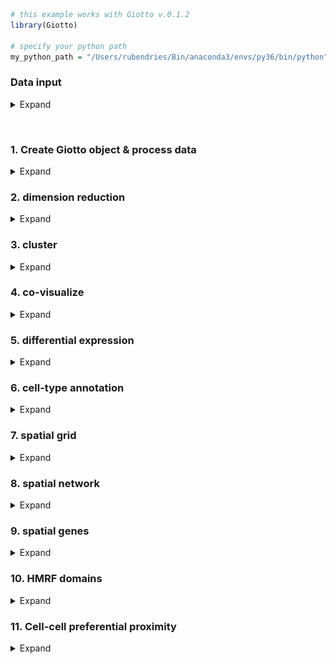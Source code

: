 
<!-- mouse_cortex_1_simple.md is generated from mouse_cortex_1_simple.Rmd Please edit that file -->

``` r
# this example works with Giotto v.0.1.2
library(Giotto)

# specify your python path
my_python_path = "/Users/rubendries/Bin/anaconda3/envs/py36/bin/python"
```

### Data input

<details>

<summary>Expand</summary>  

[Codeluppi et al.](https://www.nature.com/articles/s41592-018-0175-z)
created a high quality and very sensitive spatial expression dataset
consisting of 33 genes from 4,839 single cells acquired with osmFISH in
the somatosensory mosue cortex.

![](./osmFISH_data.png) .

``` r
## select the directory where you have saved the osmFISH data
data_dir = '/Volumes/Ruben_Seagate/Dropbox/Projects/GC_lab/Ruben_Dries/190225_spatial_package/Data/osmFISH_data/'
## ss cortex expression DATA ##
osm_exprs = read.table(file = paste0(data_dir,'/','osmFISH_prep_expression.txt'))
## prepare cell locations
osm_locs = read.table(file = paste0(data_dir,'/','osmFISH_prep_cell_coordinates.txt'))
osm_locs = osm_locs[rownames(osm_locs) %in% colnames(osm_exprs),]
```

-----

</details>

 

### 1\. Create Giotto object & process data

<details>

<summary>Expand</summary>  

``` r
## create
osm_test <- createGiottoObject(raw_exprs = osm_exprs, spatial_locs = osm_locs)

## add field annotation
metadata = fread(file = paste0(data_dir,'/','osmFISH_prep_cell_metadata.txt'))
osm_test = addCellMetadata(osm_test, new_metadata = metadata,
                          by_column = T, column_cell_ID = 'CellID')

## filter
osm_test <- filterGiotto(gobject = osm_test,
                        expression_threshold = 1,
                        gene_det_in_min_cells = 10,
                        min_det_genes_per_cell = 10,
                        expression_values = c('raw'),
                        verbose = T)

## normalize
# 1. standard z-score way
osm_test <- normalizeGiotto(gobject = osm_test)

# 2. osmFISH way, add to custom expression slot
raw_expr_matrix = osm_test@raw_exprs
norm_genes = (raw_expr_matrix/rowSums(raw_expr_matrix)) * nrow(raw_expr_matrix)
norm_genes_cells = t((t(norm_genes)/colSums(norm_genes)) * ncol(raw_expr_matrix))
osm_test@custom_expr = norm_genes_cells

## add gene & cell statistics
osm_test <- addStatistics(gobject = osm_test)

## visualize original annotations ##
visPlot(gobject = osm_test, sdimx = 'sdimx', sdimy = 'sdimy', cell_color = 'ClusterName')

visPlot(gobject = osm_test, sdimx = 'sdimx', sdimy = 'sdimy', cell_color = 'Region')
```

osmFISH cell types from paper: ![](./figures/1_original_clusters.png)

osmFISH regions from paper: ![](./figures/1_original_regions.png)

</details>

### 2\. dimension reduction

<details>

<summary>Expand</summary>  

``` r
## highly variable genes (HVG)
# only 33 genes so use all genes

## run PCA on expression values (default)
osm_test <- runPCA(gobject = osm_test, expression_values = 'custom', scale_unit = F)
signPCA(gobject = osm_test, expression_values = 'custom', scale_unit = F)
plotPCA(osm_test)

## run UMAP and tSNE on PCA space (default)
osm_test <- runUMAP(osm_test, dimensions_to_use = 1:31, expression_values = 'custom')
plotUMAP(gobject = osm_test)

osm_test <- runtSNE(osm_test, dimensions_to_use = 1:31, perplexity = 70, check_duplicates = F)
plotTSNE(gobject = osm_test)
```

![](./figures/2_PCA_screeplot.png)

![](./figures/2_PCA_reduction.png) ![](./figures/2_UMAP_reduction.png)

![](./figures/2_tSNE_reduction.png)

-----

</details>

### 3\. cluster

<details>

<summary>Expand</summary>  

``` r

## hierarchical clustering
osm_test = doHclust(gobject = osm_test, expression_values = 'custom', k = 34)
plotUMAP(gobject = osm_test, cell_color = 'hclust', point_size = 2.5,
         show_NN_network = F, edge_alpha = 0.05, plot_method = 'ggplot')

## kmeans clustering
osm_test = doKmeans(gobject = osm_test, expression_values = 'custom', centers = 32, nstart = 2000)
plotUMAP(gobject = osm_test, cell_color = 'kmeans',
         point_size = 2.5, show_NN_network = F, edge_alpha = 0.05, plot_method = 'ggplot')

## Leiden clustering
# sNN network (default)
osm_test <- createNearestNetwork(gobject = osm_test, dimensions_to_use = 1:31, k = 15)
osm_test <- doLeidenCluster(gobject = osm_test, resolution = 0.05, n_iterations = 1000,
                           python_path = my_python_path)
plotUMAP(gobject = osm_test, cell_color = 'leiden_clus', point_size = 2.5,
         show_NN_network = F, edge_alpha = 0.05, plot_method = 'ggplot')

# merge small groups based on similarity
leiden_similarities = getClusterSimilarity(osm_test,
                                           expression_values = 'custom',
                                           cluster_column = 'leiden_clus')
osm_test = mergeClusters(osm_test, expression_values = 'custom',
                         cluster_column = 'leiden_clus',
                         new_cluster_name = 'leiden_clus_m',
                         max_group_size = 30, force_min_group_size = 20,
                         return_gobject = T)
plotUMAP(gobject = osm_test, cell_color = 'leiden_clus_m', point_size = 2.5,
         show_NN_network = F, edge_alpha = 0.05, plot_method = 'ggplot')

## show cluster relationships
showClusterHeatmap(gobject = osm_test, expression_values = 'custom', cluster_column = 'leiden_clus_m')

showClusterDendrogram(gobject = osm_test, expression_values = 'custom', cluster_column = 'leiden_clus_m')
```

![](./figures/3_UMAP_hclust.png)

![](./figures/3_UMAP_kmeans.png)

![](./figures/3_UMAP_leiden.png) ![](./figures/3_UMAP_leiden_merged.png)
![](./figures/3_leiden_merged_heatmap.png)
![](./figures/3_leiden_merged_dendrogram.png) \*\*\*

</details>

### 4\. co-visualize

<details>

<summary>Expand</summary>  

``` r
# co-visualization
visSpatDimPlot(gobject = osm_test, cell_color = 'leiden_clus_m', sdimx = 'sdimx', sdimy = 'sdimy',
               dim_point_size = 2, spatial_point_size = 2)

# select and show group m_8 only
visSpatDimPlot(gobject = osm_test, cell_color = 'leiden_clus_m', sdimx = 'sdimx', sdimy = 'sdimy',
               dim_point_size = 2, spatial_point_size = 2, select_cell_groups = 'm_8')
```

Co-visualzation: ![](./figures/4_covis_leiden_merged.png) Selection:
![](./figures/4_covis_leiden_merged_selected.png) \*\*\*

</details>

### 5\. differential expression

<details>

<summary>Expand</summary>  

``` r
## split dendrogram nodes ##
## can be used to find markers for branches of the tree
dendsplits = getDendrogramSplits(gobject = osm_test,
                                 expression_values = 'custom',
                                 cluster_column = 'leiden_clus_m')
split_3_markers = findGiniMarkers(gobject = osm_test, expression_values = 'custom', cluster_column = 'leiden_clus_m',
                      group_1 = unlist(dendsplits[3]$tree_1), group_2 = unlist(dendsplits[3]$tree_2))

## Individual populations ##
markers = findMarkers_one_vs_all(gobject = osm_test,
                                 method = 'scran',
                                 expression_values = 'custom',
                                 cluster_column = 'leiden_clus_m',
                                 min_genes = 2, rank_score = 2)

## violinplot
topgenes = markers[, head(.SD, 1), by = 'cluster_ID']$gene_ID
violinPlot(osm_test, genes = unique(topgenes), cluster_column = 'leiden_clus_m', expression_values = 'custom', strip_text = 5)

## cluster heatmap
ranked_genes = c('Bmp4', 'Itpr2', 'Tmem2', 'Ctps', 'Plp1',
                 'Sox10','Foxj1', 'Aldoc', 'Gfap', 'Acta2',
                 'Mrc1', 'Vtn', 'Crhbp', 'Slc32a1', 'Gad2',
                 'Syt6', 'Serpinf1', 'Cpne5', 'Lamp5', 'Hexb',
                 'Kcnip2', 'Tbr1', 'Ttr', 'Apln', 'Anln',
                 'Crh', 'Vip', 'Cnr1', 'Pthlh', 'Rorb',
                 'Flt1', 'Mfge8', 'Pdgfra')
plotMetaDataHeatmap(osm_test, expression_values = 'custom',
                    metadata_cols = c('leiden_clus_m'), custom_gene_order = ranked_genes)
```

violinplot: ![](./figures/5_violinplot_leiden_merged.png)

Heatmap clusters: ![](./figures/5_cluster_heatmap_leiden_merged.png)

-----

</details>

### 6\. cell-type annotation

<details>

<summary>Expand</summary>  

``` r

## create vector with names
clusters_SS_cortex = c('OOP', 'OL1', 'OL2', 'OL3', 'OL4',
                       'Ependymal', 'unknown', 'Astro_Gfap', 'vSMC', 'Pericytes',
                       'IN1', 'IN2', 'Pyr1', 'Astro', 'IN3',
                       'IN4', 'Pyr2', 'Miglia1', 'IN5', 'Pyr3',
                       'Choroid', 'Vend1', 'OL5', 'IN6', 'IN7',
                       'IN8', 'IN9', 'Pyr4', 'Pyr5', 'Pyr6',
                       'Vend2', 'Astro_Mfge8', 'OPC')
names(clusters_SS_cortex) = c('m_1', '18', 'm_2', 'm_5', 'm_8',
                              'm_10', 'm_21', '9', 'm_17', 'm_19',
                              'm_11', 'm_14', 'm_6', '30', 'm_3',
                              'm_16', 'm_7', 'm_12', '11', '13',
                              'm_15', 'm_18', '27', 'm_20', '20',
                              '17', '31', '33', '22', 'm_4',
                              'm_13', '8', 'm_9')
osm_test = annotateGiotto(gobject = osm_test, annotation_vector = clusters_SS_cortex,
                          cluster_column = 'leiden_clus_m', name = 'leiden_clus_m_types')
visSpatDimPlot(gobject = osm_test, cell_color = 'leiden_clus_m_types', sdimx = 'sdimx', sdimy = 'sdimy',
               dim_point_size = 2, spatial_point_size = 2)
```

![](./figures/6_annotation_leiden_merged_first.png)

``` r
## compare clusters with osmFISH paper
clusters_det_SS_cortex = c('Olig_COP', 'Olig_NF', 'Olig_MF', 'Olig_mat', 'Olig_mat',
                           'Ependymal', 'unknown', 'Astro_Gfap', 'vSMC', 'Pericytes',
                           'Inh_Crhbp', 'Inh_IC', 'Pyr_L6', 'Periv_Macro', 'Pyr_Cpne5',
                           'unknown', 'Pyr_L2/3', 'Microglia', 'Hippocampus', 'Pyr_L5',
                           'Choroid', 'vEnd', 'unknown', 'Inh_Anln', 'Inh_Crh',
                           'Inh_Vip', 'Inh_Pthlh', 'Pyr_Apln', 'Pyr_Kcnip2', 'Pyr_L4',
                           'vEnd', 'Astro_Mfge8', 'Olig_precursor')
names(clusters_det_SS_cortex) = c('m_1', '18', 'm_2', 'm_5', 'm_8',
                                  'm_10', 'm_21', '9', 'm_17', 'm_19',
                                  'm_11', 'm_14', 'm_6', '30', 'm_3',
                                  'm_16', 'm_7', 'm_12', '11', '13',
                                  'm_15', 'm_18', '27', 'm_20', '20',
                                  '17', '31', '33', '22', 'm_4',
                                  'm_13', '8', 'm_9')
osm_test = annotateGiotto(gobject = osm_test, annotation_vector = clusters_det_SS_cortex,
                          cluster_column = 'leiden_clus_m', name = 'det_cell_types')
visSpatDimPlot(gobject = osm_test, cell_color = 'det_cell_types', sdimx = 'sdimx', sdimy = 'sdimy',
               dim_point_size = 2, spatial_point_size = 2)
```

![](./figures/6_annotation_leiden_merged_detailed.png)

``` r
## coarse cell types
clusters_coarse_SS_cortex = c('Olig', 'Olig', 'Olig', 'Olig', 'Olig',
                              'Ependymal', 'unknown', 'Astro', 'vSMC', 'Pericytes',
                              'Inh', 'Inh', 'Pyr', 'Periv_Macro', 'Pyr',
                              'unknown', 'Pyr', 'Microglia', 'Hippocampus', 'Pyr',
                              'Choroid', 'vEnd', 'unknown', 'Inh', 'Inh',
                              'Inh', 'Inh', 'Pyr', 'Pyr', 'Pyr',
                              'vEnd', 'Astro', 'Olig')
names(clusters_coarse_SS_cortex) = c('Olig_COP', 'Olig_NF', 'Olig_MF', 'Olig_mat', 'Olig_mat',
                                     'Ependymal', 'unknown', 'Astro_Gfap', 'vSMC', 'Pericytes',
                                     'Inh_Crhbp', 'Inh_IC', 'Pyr_L6', 'Periv_Macro', 'Pyr_Cpne5',
                                     'unknown', 'Pyr_L2/3', 'Microglia', 'Hippocampus', 'Pyr_L5',
                                     'Choroid', 'vEnd', 'unknown', 'Inh_Anln', 'Inh_Crh',
                                     'Inh_Vip', 'Inh_Pthlh', 'Pyr_Apln', 'Pyr_Kcnip2', 'Pyr_L4',
                                     'vEnd', 'Astro_Mfge8', 'Olig_precursor')
osm_test = annotateGiotto(gobject = osm_test, annotation_vector = clusters_coarse_SS_cortex,
                          cluster_column = 'det_cell_types', name = 'coarse_cell_types')
visSpatDimPlot(gobject = osm_test, cell_color = 'coarse_cell_types', sdimx = 'sdimx', sdimy = 'sdimy',
               dim_point_size = 2, spatial_point_size = 2)
```

![](./figures/6_annotation_leiden_merged_coarse.png)

-----

</details>

### 7\. spatial grid

<details>

<summary>Expand</summary>  

``` r
## spatial grid
osm_test <- createSpatialGrid(gobject = osm_test,
                               sdimx_stepsize = 2000,
                               sdimy_stepsize = 2000,
                               minimum_padding = 0)
visPlot(osm_test, cell_color = 'det_cell_types', sdimx = 'sdimx', sdimy = 'sdimy',
        show_grid = T, grid_color = 'lightblue', spatial_grid_name = 'spatial_grid',
        point_size = 1.5, plot_method = 'ggplot')
```

![](./figures/7_grid_det_cell_types.png)

``` r
#### spatial patterns ####
pattern_osm = detectSpatialPatterns(gobject = osm_test, 
                                   expression_values = 'custom',
                                   spatial_grid_name = 'spatial_grid',
                                   min_cells_per_grid = 5, 
                                   scale_unit = T, 
                                   PC_zscore = 1, 
                                   show_plot = T)

showPattern(pattern_osm, dimension = 1,  plot_dim = 2, point_size = 4)
showPatternGenes(pattern_osm, dimension = 1)

showPattern(pattern_osm, dimension = 3,  plot_dim = 2, point_size = 4)
showPatternGenes(pattern_osm, dimension = 3)
```

pattern 1: ![](./figures/7_pattern1_pca.png)

![](./figures/7_pattern1_pca_genes.png)

pattern 3: ![](./figures/7_pattern3_pca.png)

![](./figures/7_pattern3_pca_genes.png) \*\*\*

</details>

### 8\. spatial network

<details>

<summary>Expand</summary>  

``` r
osm_test <- createSpatialNetwork(gobject = osm_test, k = 5)
visPlot(gobject = osm_test, show_network = T,
        sdimx = "sdimx",sdimy = "sdimy",
        network_color = 'blue', spatial_network_name = 'spatial_network',
        point_size = 1, cell_color = 'det_cell_types')
```

![](./figures/8_spatial_network_k5.png)

-----

</details>

### 9\. spatial genes

<details>

<summary>Expand</summary>  

``` r
kmtest = binGetSpatialGenes(osm_test, bin_method = 'kmeans',
                            do_fisher_test = T, community_expectation = 5,
                            spatial_network_name = 'spatial_network', verbose = T)

ranktest = binGetSpatialGenes(osm_test, bin_method = 'rank',
                              do_fisher_test = T, community_expectation = 5,
                              spatial_network_name = 'spatial_network', verbose = T)

spatial_genes = calculate_spatial_genes_python(gobject = osm_test,
                                               expression_values = 'scaled',
                                               python_path = my_python_path,
                                               rbp_p=0.99, examine_top=0.1)

visSpatDimGenePlot(osm_test, plot_method = 'ggplot', expression_values = 'normalized',
                   genes = c('Rorb', 'Syt6', 'Gfap', 'Kcnip2'),
                   plot_alignment = 'vertical', cow_n_col = 4,
                   genes_high_color = 'red', genes_mid_color = 'white', genes_low_color = 'darkblue', midpoint = 4)

visSpatDimGenePlot(osm_test, plot_method = 'ggplot', expression_values = 'scaled',
                   genes = c('Rorb', 'Syt6', 'Gfap', 'Kcnip2'),
                   plot_alignment = 'vertical', cow_n_col = 4,
                   genes_high_color = 'red', genes_mid_color = 'white', genes_low_color = 'darkblue', midpoint = 0)
```

Spatial genes:  
![](./figures/9_spatial_network_k5_genes.png)

-----

</details>

### 10\. HMRF domains

<details>

<summary>Expand</summary>  

``` r
my_spatial_genes = spatial_genes[1:20]$genes

# do HMRF with different betas
HMRF_spatial_genes = doHMRF(gobject = osm_test, expression_values = 'normalized',
                            spatial_genes = my_spatial_genes,
                            k = 10,
                            betas = c(0, 0.5, 10), 
                            output_folder = paste0(hmrf_folder, '/', 'Spatial_genes/SG_top10_k10_scaled'),
                            python_path = my_python_path,
                            zscore="rowcol", tolerance=1e-5)

## view results of HMRF
viewHMRFresults(gobject = osm_test,
                  HMRFoutput = HMRF_spatial_genes,
                  k = 10, betas_to_view = seq(0, 5, by = 0.5),
                  point_size = 2)

## add HMRF result of interest to giotto object
osm_test = addHMRF(gobject = osm_test,
                  HMRFoutput = HMRF_spatial_genes,
                  k = 10, betas_to_add = 0.5,
                  hmrf_name = 'HMRF')

## visualize
visPlot(gobject = osm_test, cell_color = 'HMRF_k10_b.0.5', point_size = 3)
```

![](./figures/10_final_hmrf.png)

-----

</details>

### 11\. Cell-cell preferential proximity

<details>

<summary>Expand</summary>  

![cell-cell](./cell_cell_neighbors.png)

``` r
## calculate frequently seen proximities
cell_proximities = cellProximityEnrichment(gobject = osm_test,
                                           cluster_column = 'det_cell_types',
                                           spatial_network_name = 'spatial_network',
                                           number_of_simulations = 400)

## barplot
cellProximityBarplot(CPscore = cell_proximities, min_orig_ints = 25, min_sim_ints = 25)
```

barplot:  
![](./figures/11_barplot_cell_cell_enrichment.png)

``` r
## heatmap
cellProximityHeatmap(CPscore = cell_proximities, order_cell_types = T, scale = T,
                     color_breaks = c(-1.5, 0, 1.5), color_names = c('blue', 'white', 'red'))
```

heatmap:  
![](./figures/11_heatmap_cell_cell_enrichment.png)

``` r
## network
cellProximityNetwork(CPscore = cell_proximities)
```

networks:  
![](./figures/11_network_cell_cell_enrichment.png)

``` r
## visualization
spec_interaction = "Astro_Gfap--Olig_mat"

## heatmap
cellProximityVisPlot(gobject = osm_test,
                     interaction_name = spec_interaction,
                     cluster_column = 'det_cell_types',
                     cell_color = 'det_cell_types', coord_fix_ratio = 0.5,
                     point_size_select = 4, point_size_other = 2)
```

![](./figures/11_cell_cell_enrichment_selected.png)

-----

</details>

